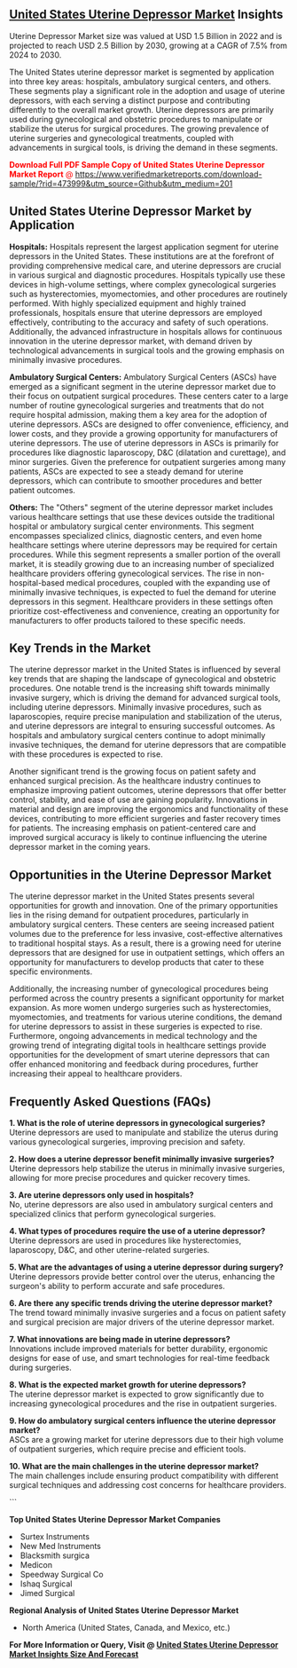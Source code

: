 <h2><a href="https://www.verifiedmarketreports.com/download-sample/?rid=473999&amp;utm_source=Github&amp;utm_medium=201" target="_blank">United States Uterine Depressor Market</a> Insights</h2><p>Uterine Depressor Market size was valued at USD 1.5 Billion in 2022 and is projected to reach USD 2.5 Billion by 2030, growing at a CAGR of 7.5% from 2024 to 2030.</p><p><p>The United States uterine depressor market is segmented by application into three key areas: hospitals, ambulatory surgical centers, and others. These segments play a significant role in the adoption and usage of uterine depressors, with each serving a distinct purpose and contributing differently to the overall market growth. Uterine depressors are primarily used during gynecological and obstetric procedures to manipulate or stabilize the uterus for surgical procedures. The growing prevalence of uterine surgeries and gynecological treatments, coupled with advancements in surgical tools, is driving the demand in these segments.</p><p><p><span class=""><span style="color: #ff0000;"><strong>Download Full PDF Sample Copy of United States Uterine Depressor Market Report</strong> @ </span><a href="https://www.verifiedmarketreports.com/download-sample/?rid=473999&amp;utm_source=Github&amp;utm_medium=201" target="_blank">https://www.verifiedmarketreports.com/download-sample/?rid=473999&amp;utm_source=Github&amp;utm_medium=201</a></span></p></p><h2>United States Uterine Depressor Market by Application</h2><p><strong>Hospitals:</strong> Hospitals represent the largest application segment for uterine depressors in the United States. These institutions are at the forefront of providing comprehensive medical care, and uterine depressors are crucial in various surgical and diagnostic procedures. Hospitals typically use these devices in high-volume settings, where complex gynecological surgeries such as hysterectomies, myomectomies, and other procedures are routinely performed. With highly specialized equipment and highly trained professionals, hospitals ensure that uterine depressors are employed effectively, contributing to the accuracy and safety of such operations. Additionally, the advanced infrastructure in hospitals allows for continuous innovation in the uterine depressor market, with demand driven by technological advancements in surgical tools and the growing emphasis on minimally invasive procedures.</p><p><strong>Ambulatory Surgical Centers:</strong> Ambulatory Surgical Centers (ASCs) have emerged as a significant segment in the uterine depressor market due to their focus on outpatient surgical procedures. These centers cater to a large number of routine gynecological surgeries and treatments that do not require hospital admission, making them a key area for the adoption of uterine depressors. ASCs are designed to offer convenience, efficiency, and lower costs, and they provide a growing opportunity for manufacturers of uterine depressors. The use of uterine depressors in ASCs is primarily for procedures like diagnostic laparoscopy, D&C (dilatation and curettage), and minor surgeries. Given the preference for outpatient surgeries among many patients, ASCs are expected to see a steady demand for uterine depressors, which can contribute to smoother procedures and better patient outcomes.</p><p><strong>Others:</strong> The "Others" segment of the uterine depressor market includes various healthcare settings that use these devices outside the traditional hospital or ambulatory surgical center environments. This segment encompasses specialized clinics, diagnostic centers, and even home healthcare settings where uterine depressors may be required for certain procedures. While this segment represents a smaller portion of the overall market, it is steadily growing due to an increasing number of specialized healthcare providers offering gynecological services. The rise in non-hospital-based medical procedures, coupled with the expanding use of minimally invasive techniques, is expected to fuel the demand for uterine depressors in this segment. Healthcare providers in these settings often prioritize cost-effectiveness and convenience, creating an opportunity for manufacturers to offer products tailored to these specific needs.</p><h2>Key Trends in the Market</h2><p>The uterine depressor market in the United States is influenced by several key trends that are shaping the landscape of gynecological and obstetric procedures. One notable trend is the increasing shift towards minimally invasive surgery, which is driving the demand for advanced surgical tools, including uterine depressors. Minimally invasive procedures, such as laparoscopies, require precise manipulation and stabilization of the uterus, and uterine depressors are integral to ensuring successful outcomes. As hospitals and ambulatory surgical centers continue to adopt minimally invasive techniques, the demand for uterine depressors that are compatible with these procedures is expected to rise.</p><p>Another significant trend is the growing focus on patient safety and enhanced surgical precision. As the healthcare industry continues to emphasize improving patient outcomes, uterine depressors that offer better control, stability, and ease of use are gaining popularity. Innovations in material and design are improving the ergonomics and functionality of these devices, contributing to more efficient surgeries and faster recovery times for patients. The increasing emphasis on patient-centered care and improved surgical accuracy is likely to continue influencing the uterine depressor market in the coming years.</p><h2>Opportunities in the Uterine Depressor Market</h2><p>The uterine depressor market in the United States presents several opportunities for growth and innovation. One of the primary opportunities lies in the rising demand for outpatient procedures, particularly in ambulatory surgical centers. These centers are seeing increased patient volumes due to the preference for less invasive, cost-effective alternatives to traditional hospital stays. As a result, there is a growing need for uterine depressors that are designed for use in outpatient settings, which offers an opportunity for manufacturers to develop products that cater to these specific environments.</p><p>Additionally, the increasing number of gynecological procedures being performed across the country presents a significant opportunity for market expansion. As more women undergo surgeries such as hysterectomies, myomectomies, and treatments for various uterine conditions, the demand for uterine depressors to assist in these surgeries is expected to rise. Furthermore, ongoing advancements in medical technology and the growing trend of integrating digital tools in healthcare settings provide opportunities for the development of smart uterine depressors that can offer enhanced monitoring and feedback during procedures, further increasing their appeal to healthcare providers.</p><h2>Frequently Asked Questions (FAQs)</h2><p><strong>1. What is the role of uterine depressors in gynecological surgeries?</strong><br>Uterine depressors are used to manipulate and stabilize the uterus during various gynecological surgeries, improving precision and safety.</p><p><strong>2. How does a uterine depressor benefit minimally invasive surgeries?</strong><br>Uterine depressors help stabilize the uterus in minimally invasive surgeries, allowing for more precise procedures and quicker recovery times.</p><p><strong>3. Are uterine depressors only used in hospitals?</strong><br>No, uterine depressors are also used in ambulatory surgical centers and specialized clinics that perform gynecological surgeries.</p><p><strong>4. What types of procedures require the use of a uterine depressor?</strong><br>Uterine depressors are used in procedures like hysterectomies, laparoscopy, D&C, and other uterine-related surgeries.</p><p><strong>5. What are the advantages of using a uterine depressor during surgery?</strong><br>Uterine depressors provide better control over the uterus, enhancing the surgeon's ability to perform accurate and safe procedures.</p><p><strong>6. Are there any specific trends driving the uterine depressor market?</strong><br>The trend toward minimally invasive surgeries and a focus on patient safety and surgical precision are major drivers of the uterine depressor market.</p><p><strong>7. What innovations are being made in uterine depressors?</strong><br>Innovations include improved materials for better durability, ergonomic designs for ease of use, and smart technologies for real-time feedback during surgeries.</p><p><strong>8. What is the expected market growth for uterine depressors?</strong><br>The uterine depressor market is expected to grow significantly due to increasing gynecological procedures and the rise in outpatient surgeries.</p><p><strong>9. How do ambulatory surgical centers influence the uterine depressor market?</strong><br>ASCs are a growing market for uterine depressors due to their high volume of outpatient surgeries, which require precise and efficient tools.</p><p><strong>10. What are the main challenges in the uterine depressor market?</strong><br>The main challenges include ensuring product compatibility with different surgical techniques and addressing cost concerns for healthcare providers.</p>```</p><p><strong>Top United States Uterine Depressor Market Companies</strong></p><div data-test-id=""><p><li>Surtex Instruments</li><li> New Med Instruments</li><li> Blacksmith surgica</li><li> Medicon</li><li> Speedway Surgical Co</li><li> Ishaq Surgical</li><li> Jimed Surgical</li></p><div><strong>Regional Analysis of&nbsp;United States Uterine Depressor Market</strong></div><ul><li dir="ltr"><p dir="ltr">North America&nbsp;(United States, Canada, and Mexico, etc.)</p></li></ul><p><strong>For More Information or Query, Visit @&nbsp;</strong><strong><a href="https://www.verifiedmarketreports.com/product/uterine-depressor-market-size-and-forecast/?utm_source=Github&amp;utm_medium=201" target="_blank">United States Uterine Depressor Market Insights Size And Forecast</a></strong></p></div>
